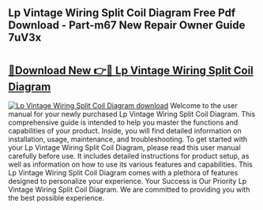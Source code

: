 ## Lp Vintage Wiring Split Coil Diagram Free Pdf Download - Part-m67 New Repair Owner Guide 7uV3x

# <h2><a href="http://dfkpv8.blite.top/?on=Lp+Vintage+Wiring+Split+Coil+Diagram">🔗Download New 👉🔴 Lp Vintage Wiring Split Coil Diagram</a></h2>

[![Lp Vintage Wiring Split Coil Diagram download](https://i.imgur.com/lujVjoI.png)](http://dfkpv8.blite.top/?on=Lp+Vintage+Wiring+Split+Coil+Diagram)
Welcome to the user manual for your newly purchased Lp Vintage Wiring Split Coil Diagram. This comprehensive guide is intended to help you master the functions and capabilities of your product. Inside, you will find detailed information on installation, usage, maintenance, and troubleshooting. To get started with your Lp Vintage Wiring Split Coil Diagram, please read this user manual carefully before use. It includes detailed instructions for product setup, as well as information on how to use its various features and capabilities. This Lp Vintage Wiring Split Coil Diagram comes with a plethora of features designed to personalize your experience. Your Success is Our Priority Lp Vintage Wiring Split Coil Diagram. We are committed to providing you with the best possible experience.
